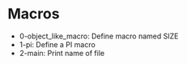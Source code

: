 # Macros
- 0-object_like_macro: Define macro named SIZE
- 1-pi: Define a PI macro
- 2-main: Print name of file
